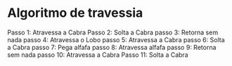 # Algoritmo de travessia

Passo 1: Atravessa a Cabra
Passo 2: Solta a Cabra
passo 3: Retorna sem nada
passo 4: Atravessa o Lobo
passo 5: Atravessa a Cabra
passo 6: Solta a Cabra
passo 7: Pega alfafa
passo 8: Atravessa alfafa
passo 9: Retorna sem nada
passo 10: Atravessa a Cabra
Passo 11: Solta a Cabra 